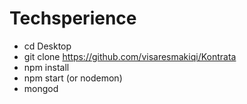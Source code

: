 # Techsperience

* cd Desktop
* git clone https://github.com/visaresmakiqi/Kontrata
* npm install
* npm start (or nodemon)
* mongod
